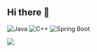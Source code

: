 ## Hi there 👋

![Java](https://img.shields.io/badge/Java-007396?style=flat&logo=java&logoColor=white)
![C++](https://img.shields.io/badge/C++-00599C?style=flat&logo=c%2B%2B&logoColor=white)
![Spring Boot](https://img.shields.io/badge/SpringBoot-6DB33F?style=flat&logo=spring-boot&logoColor=white)

<div style="content-align:center">
<a href="https://github.com/devxb/gitanimals">
  <img src="https://render.gitanimals.org/farms/yuna569"/>
</a>
</div>

<!--![Yuna's GitHub stats](https://github-readme-stats.vercel.app/api?username=yuna569&show_icons=true&theme=radical)-->

<!--
**yuna569/yuna569** is a ✨ _special_ ✨ repository because its `README.md` (this file) appears on your GitHub profile.

Here are some ideas to get you started:

- 🔭 I’m currently working on ...
- 🌱 I’m currently learning ...
- 👯 I’m looking to collaborate on ...
- 🤔 I’m looking for help with ...
- 💬 Ask me about ...
- 📫 How to reach me: ...
- 😄 Pronouns: ...
- ⚡ Fun fact: ...
-->
